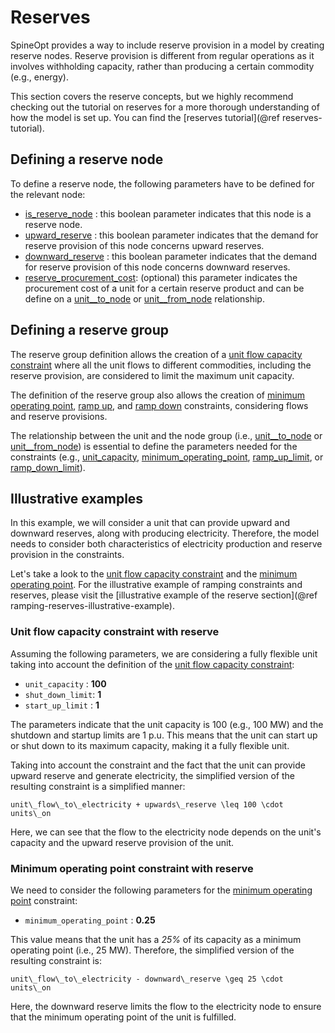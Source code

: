 # Reserves

SpineOpt provides a way to include reserve provision in a model by creating reserve nodes. Reserve provision is different from regular operations as it involves withholding capacity, rather than producing a certain commodity (e.g., energy).

This section covers the reserve concepts, but we highly recommend checking out the tutorial on reserves for a more thorough understanding of how the model is set up. You can find the [reserves tutorial](@ref reserves-tutorial).

## Defining a reserve node

To define a reserve node, the following parameters have to be defined for the relevant node:

* [is\_reserve_node](@ref)  : this boolean parameter indicates that this node is a reserve node.
* [upward\_reserve](@ref)   : this boolean parameter indicates that the demand for reserve provision of this node concerns upward reserves.
* [downward\_reserve](@ref)  : this boolean parameter indicates that the demand for reserve provision of this node concerns downward reserves.
* [reserve\_procurement\_cost](@ref): (optional) this parameter indicates the procurement cost of a unit for a certain reserve product and can be define on a [unit\_\_to\_node](@ref) or [unit\_\_from\_node](@ref) relationship.

## Defining a reserve group

The reserve group definition allows the creation of a [unit flow capacity constraint](../mathematical_formulation/constraints.md#constraint_unit_flow_capacity) where all the unit flows to different commodities, including the reserve provision, are considered to limit the maximum unit capacity.

The definition of the reserve group also allows the creation of [minimum operating point](../mathematical_formulation/constraints.md#constraint_minimum_operating_point), [ramp up](../mathematical_formulation/constraints.md#constraint_ramp_up), and [ramp down](../mathematical_formulation/constraints.md#constraint_ramp_down) constraints, considering flows and reserve provisions.

The relationship between the unit and the node group (i.e., [unit\_\_to\_node](@ref) or [unit\_\_from\_node](@ref)) is essential to define the parameters needed for the constraints (e.g., [unit\_capacity](@ref), [minimum\_operating\_point](@ref), [ramp\_up\_limit](@ref), or [ramp\_down\_limit](@ref)).

## Illustrative examples

In this example, we will consider a unit that can provide upward and downward reserves, along with producing electricity. Therefore, the model needs to consider both characteristics of electricity production and reserve provision in the constraints.

Let's take a look to the [unit flow capacity constraint](../mathematical_formulation/constraints.md#constraint_unit_flow_capacity) and the [minimum operating point](../mathematical_formulation/constraints.md#constraint_minimum_operating_point). For the illustrative example of ramping constraints and reserves, please visit the [illustrative example of the reserve section](@ref ramping-reserves-illustrative-example).

### Unit flow capacity constraint with reserve

Assuming the following parameters, we are considering a fully flexible unit taking into account the definition of the [unit flow capacity constraint](../mathematical_formulation/constraints.md#constraint_unit_flow_capacity):

* `unit_capacity`  : **100**
* `shut_down_limit`: **1**
* `start_up_limit` : **1**

The parameters indicate that the unit capacity is 100 (e.g., 100 MW) and the shutdown and startup limits are 1 p.u. This means that the unit can start up or shut down to its maximum capacity, making it a fully flexible unit.

Taking into account the constraint and the fact that the unit can provide upward reserve and generate electricity, the simplified version of the resulting constraint is a simplified manner:

 ``unit\_flow\_to\_electricity + upwards\_reserve \leq 100 \cdot units\_on``

Here, we can see that the flow to the electricity node depends on the unit's capacity and the upward reserve provision of the unit.

### Minimum operating point constraint with reserve

We need to consider the following parameters for the [minimum operating point](../mathematical_formulation/constraints.md#constraint_minimum_operating_point) constraint:

* `minimum_operating_point`  : **0.25**

This value means that the unit has a *25%* of its capacity as a minimum operating point (i.e., 25 MW). Therefore, the simplified version of the resulting constraint is:

 ``unit\_flow\_to\_electricity - downward\_reserve \geq 25 \cdot units\_on``

Here, the downward reserve limits the flow to the electricity node to ensure that the minimum operating point of the unit is fulfilled.
